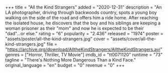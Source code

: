 +++
title = "All the Kind Strangers"
added = "2020-12-31"
description = "An LA photographer, driving through backwoods country, spots a young boy walking on the side of the road and offers him a ride home. After reaching the isolated house, he discovers that the boy and his siblings are keeping a woman prisoner as their \"mom\" and now he is expected to be their \"dad\"...or else."
rating = "6"
popularity = "2.436"
released = "1974"
poster = "assets/poster/all-the-kind-strangers.jpg"
cover = "assets/cover/all-the-kind-strangers.jpg"
file = "https://archive.org/download/AlltheKindStrangers/AlltheKindStrangers.avi"
genres = ["Horror, Thriller, TV Movie"]
imdb_id = "tt0071120"
runtime = "73"
tagline = "There's Nothing More Dangerous Than a Kind Face."
original_language = "en"
budget = "0"
revenue = "0"
+++